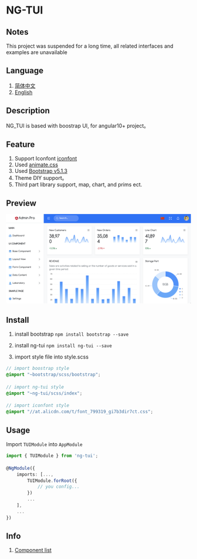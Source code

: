 # NG-TUI

## Notes
This project was suspended for a long time, all related interfaces and examples are unavailable

## Language
1. [简体中文](README.MD)
2. [English](README_EN.MD)

## Description
NG_TUI is based with boostrap UI, for angular10+ project。

## Feature
1. Support Iconfont [iconfont](http://www.iconfont.cn)
2. Used [animate.css](https://daneden.github.io/animate.css/)
3. Used [Bootstrap v5.1.3](http://getbootstrap.com)
4. Theme DIY support。
5. Third part library support, map, chart, and prims ect.

## Preview
![preview](preview.png)
<!-- [在线查看](https://www.cool1024.com) 账号 admin 密码 123456789 -->

## Install
1. install bootstrap
`npm install bootstrap --save`

2. install ng-tui
`npm install ng-tui --save`

3. import style file into style.scss
```scss
// import boostrap style
@import "~bootstrap/scss/bootstrap";

// import ng-tui style
@import "~ng-tui/scss/index";

// import iconfont style
@import "//at.alicdn.com/t/font_799319_gi7b3dir7ct.css";
```

## Usage
Import `TUIModule` into `AppModule`
```typescript
import { TUIModule } from 'ng-tui';

@NgModule({
    imports: [..., 
        TUIModule.forRoot({
            // you config...
        })
        ...
    ],
    ...
})
```

## Info
1. [Component list](COMPONENT_EN.MD)

